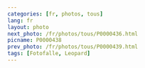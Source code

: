 ```yaml
---
categories: [fr, photos, tous]
lang: fr
layout: photo
next_photo: /fr/photos/tous/P0000436.html
picname: P0000438
prev_photo: /fr/photos/tous/P0000439.html
tags: [Fotofalle, Leopard]
---
```

